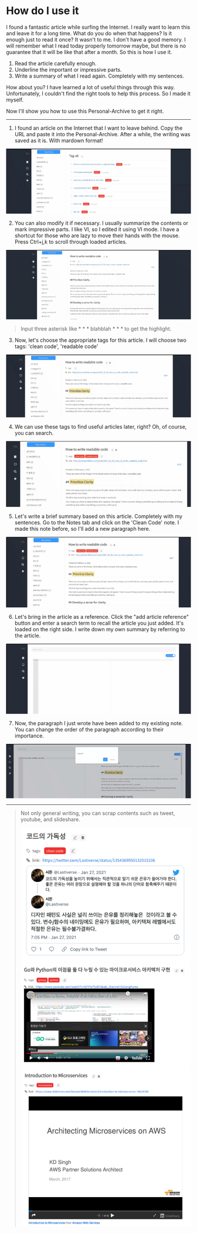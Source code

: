 # How do I use it

I found a fantastic article while surfing the Internet. I really want to learn this and leave it for a long time. What do you do when that happens?
Is it enough just to read it once? It wasn't to me. I don't have a good memory. I will remember what I read today properly tomorrow maybe, but there is no guarantee that it will be like that after a month.
So this is how I use it.

1. Read the article carefully enough.
2. Underline the important or impressive parts.
3. Write a summary of what I read again. Completely with my sentences.

How about you? I have learned a lot of useful things through this way.
Unfortunately, I couldn't find the right tools to help this process. So I made it myself.

Now I'll show you how to use this Personal-Archive to get it right.

---

1. I found an article on the Internet that I want to leave behind. Copy the URL and paste it into the Personal-Archive.
   After a while, the writing was saved as it is. With mardown format!
   
![](./how-do-i-use-it-01.gif)

2. You can also modify it if necessary. I usually summarize the contents or mark impressive parts.
   I like VI, so I edited it using VI mode.
   I have a shortcut for those who are lazy to move their hands with the mouse. Press Ctrl+j,k to scroll through loaded articles.

![](./how-do-i-use-it-02.gif)

> Input three asterisk like * * * blahblah * * * to get the highlight.

3. Now, let's choose the appropriate tags for this article. 
   I will choose two tags: 'clean code', 'readable code'

![](./how-do-i-use-it-03.gif)

4. We can use these tags to find useful articles later, right? 
   Oh, of course, you can search.

![](./how-do-i-use-it-04.gif)

5. Let's write a brief summary based on this article. Completely with my sentences.
   Go to the Notes tab and click on the 'Clean Code' note. I made this note before, so I'll add a new paragraph here.

![](./how-do-i-use-it-05.gif)

6. Let's bring in the article as a reference. Click the "add article reference" button and enter a search term to recall the article you just added.
   It's loaded on the right side.
   I write down my own summary by referring to the article.

![](./how-do-i-use-it-06.gif)

7. Now, the paragraph I just wrote have been added to my existing note.
   You can change the order of the paragraph according to their importance. 

![](./how-do-i-use-it-07.gif)

---

> Not only general writing, you can scrap contents such as tweet, youtube, and slideshare.
> 
> ![](./how-do-i-use-it-01-tweet.png)
> ![](./how-do-i-use-it-01-youtube.png)
> ![](./how-do-i-use-it-01-slideshare.png)
